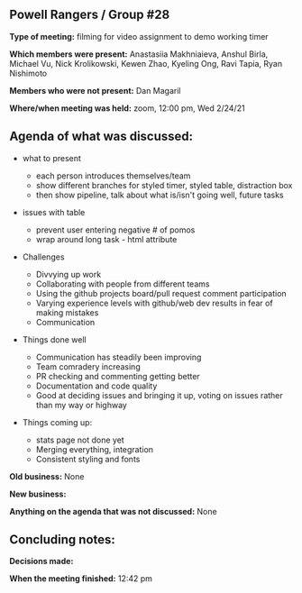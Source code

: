 ## Powell Rangers / Group #28

**Type of meeting:** filming for video assignment to demo working timer

**Which members were present:** Anastasiia Makhniaieva, Anshul Birla, Michael Vu, Nick Krolikowski, Kewen Zhao, Kyeling Ong, Ravi Tapia, Ryan Nishimoto

**Members who were not present:** Dan Magaril

**Where/when meeting was held:** zoom, 12:00 pm, Wed 2/24/21


## Agenda of what was discussed:
+ what to present
  + each person introduces themselves/team
  + show different branches for styled timer, styled table, distraction box
  + then show pipeline, talk about what is/isn't going well, future tasks
+ issues with table
  + prevent user entering negative \# of pomos
  + wrap around long task - html attribute
+ Challenges
  + Divvying up work
  + Collaborating with people from different teams
  + Using the github projects board/pull request comment participation
  + Varying experience levels with github/web dev results in fear of making mistakes
  + Communication

+ Things done well
  + Communication has steadily been improving
  + Team comradery increasing
  + PR checking and commenting getting better
  + Documentation and code quality
  + Good at deciding issues and bringing it up, voting on issues rather than my way or highway
+ Things coming up:
  + stats page not done yet
  + Merging everything, integration
  + Consistent styling and fonts

**Old business:** None

**New business:** 

**Anything on the agenda that was not discussed:**  None


## Concluding notes:

**Decisions made:** 

**When the meeting finished:** 12:42 pm
